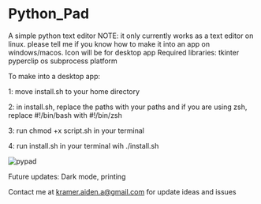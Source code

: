 # Python_Pad
A simple python text editor
NOTE: it only currently works as a text editor on linux. please tell me if you know how to make it into an app on windows/macos.
Icon will be for desktop app
Required libraries:
  tkinter
  pyperclip
  os
  subprocess
  platform

To make into a desktop app:

1: move install.sh to your home directory

2: in install.sh, replace the paths with your paths and if you are using zsh, replace #!/bin/bash with #!/bin/zsh

3: run chmod +x script.sh in your terminal

4: run install.sh in your terminal wih ./install.sh

![pypad](https://github.com/user-attachments/assets/83c08642-abda-4f86-a97b-daeacb7ccd3f)

Future updates: Dark mode, printing

Contact me at kramer.aiden.a@gmail.com for update ideas and issues
